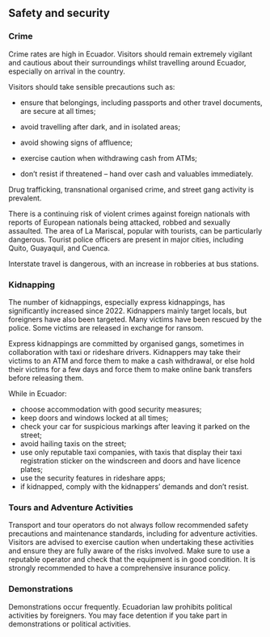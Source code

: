## Safety and security

### **Crime**

Crime rates are high in Ecuador. Visitors should remain extremely vigilant and cautious about their surroundings whilst travelling around Ecuador, especially on arrival in the country.

Visitors should take sensible precautions such as:

- ensure that belongings, including passports and other travel documents, are secure at all times;

- avoid travelling after dark, and in isolated areas;

- avoid showing signs of affluence;

- exercise caution when withdrawing cash from ATMs;

- don’t resist if threatened – hand over cash and valuables immediately.

Drug trafficking, transnational organised crime, and street gang activity is prevalent.

There is a continuing risk of violent crimes against foreign nationals with reports of European nationals being attacked, robbed and sexually assaulted. The area of La Mariscal, popular with tourists, can be particularly dangerous. Tourist police officers are present in major cities, including Quito, Guayaquil, and Cuenca.

Interstate travel is dangerous, with an increase in robberies at bus stations.

### **Kidnapping**

The number of kidnappings, especially express kidnappings, has significantly increased since 2022. Kidnappers mainly target locals, but foreigners have also been targeted. Many victims have been rescued by the police. Some victims are released in exchange for ransom.

Express kidnappings are committed by organised gangs, sometimes in collaboration with taxi or rideshare drivers. Kidnappers may take their victims to an ATM and force them to make a cash withdrawal, or else hold their victims for a few days and force them to make online bank transfers before releasing them.

While in Ecuador:

* choose accommodation with good security measures;
* keep doors and windows locked at all times;
* check your car for suspicious markings after leaving it parked on the street;
* avoid hailing taxis on the street;
* use only reputable taxi companies, with taxis that display their taxi registration sticker on the windscreen and doors and have licence plates;
* use the security features in rideshare apps;
* if kidnapped, comply with the kidnappers’ demands and don’t resist.

### **Tours and Adventure Activities**

Transport and tour operators do not always follow recommended safety precautions and maintenance standards, including for adventure activities. Visitors are advised to exercise caution when undertaking these activities and ensure they are fully aware of the risks involved. Make sure to use a reputable operator and check that the equipment is in good condition. It is strongly recommended to have a comprehensive insurance policy.

### **Demonstrations**

Demonstrations occur frequently. Ecuadorian law prohibits political activities by foreigners. You may face detention if you take part in demonstrations or political activities.